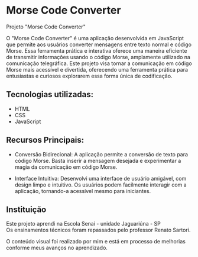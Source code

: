 
# Morse Code Converter

Projeto "Morse Code Converter"

O "Morse Code Converter" é uma aplicação desenvolvida em JavaScript que permite aos usuários converter mensagens entre texto normal e código Morse. Essa ferramenta prática e interativa oferece uma maneira eficiente de transmitir informações usando o código Morse, amplamente utilizado na comunicação telegráfica. Este projeto visa tornar a comunicação em código Morse mais acessível e divertida, oferecendo uma ferramenta prática para entusiastas e curiosos explorarem essa forma única de codificação.


## Tecnologias utilizadas:

* HTML
* CSS
* JavaScript

 ## Recursos Principais:

* Conversão Bidirecional: A aplicação permite a conversão de texto para código Morse. Basta inserir a mensagem desejada e experimentar a magia da comunicação em código Morse.

* Interface Intuitiva: Desenvolvi uma interface de usuário amigável, com design limpo e intuitivo. Os usuários podem facilmente interagir com a aplicação, tornando-a acessível mesmo para iniciantes.

## Instituição

Este projeto aprendi na Escola Senai - unidade Jaguariúna - SP  
Os ensinamentos técnicos foram repassados pelo professor Renato Sartori.

O conteúdo visual foi realizado por mim e está em processo de melhorias conforme meus avanços no aprendizado.